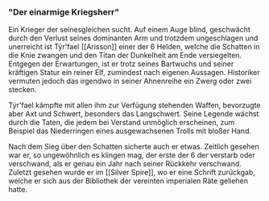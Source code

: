 ### "Der einarmige Kriegsherr"

  

Ein Krieger der seinesgleichen sucht. Auf einem Auge blind, geschwächt durch den Verlust seines dominanten Arm und trotzdem ungeschlagen und unerreicht ist Týr'fael [[Arisson]] einer der 6 Helden, welche die Schatten in die Knie zwangen und den Titan der Dunkelheit am Ende versiegelten. Entgegen der Erwartungen, ist er trotz seines Bartwuchs und seiner kräftigen Statur ein reiner Elf, zumindest nach eigenen Aussagen. Historiker vermuten jedoch das irgendwo in seiner Ahnenreihe ein Zwerg oder zwei stecken.

Týr'fael kämpfte mit allen ihm zur Verfügung stehenden Waffen, bevorzugte aber Axt und Schwert, besonders das Langschwert. Seine Legende wächst durch die Taten, die jedem bei Verstand unmöglich erscheinen, zum Beispiel das Niederringen eines ausgewachsenen Trolls mit bloßer Hand. 

Nach dem Sieg über den Schatten sicherte auch er etwas. Zeitlich gesehen war er, so ungewöhnlich es klingen mag, der erste der 6 der verstarb oder verschwand, als er genau ein Jahr nach seiner Rückkehr verschwand. Zuletzt gesehen wurde er im [[Silver Spire]], wo er eine Schrift zurückgab, welche er sich aus der Bibliothek der vereinten imperialen Räte geliehen hatte.